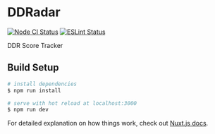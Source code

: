# DDRadar
[![Node CI Status](https://github.com/ddradar/ddradar/workflows/Node%20CI/badge.svg "Node CI Status")](https://github.com/ddradar/ddradar/actions?query=workflow%3A%22Node+CI%22)
[![ESLint Status](https://github.com/ddradar/ddradar/workflows/ESLint/badge.svg "ESLint Status")](https://github.com/ddradar/ddradar/actions?query=workflow%3AESLint)

DDR Score Tracker

## Build Setup

``` bash
# install dependencies
$ npm run install

# serve with hot reload at localhost:3000
$ npm run dev
```

For detailed explanation on how things work, check out [Nuxt.js docs](https://nuxtjs.org).
